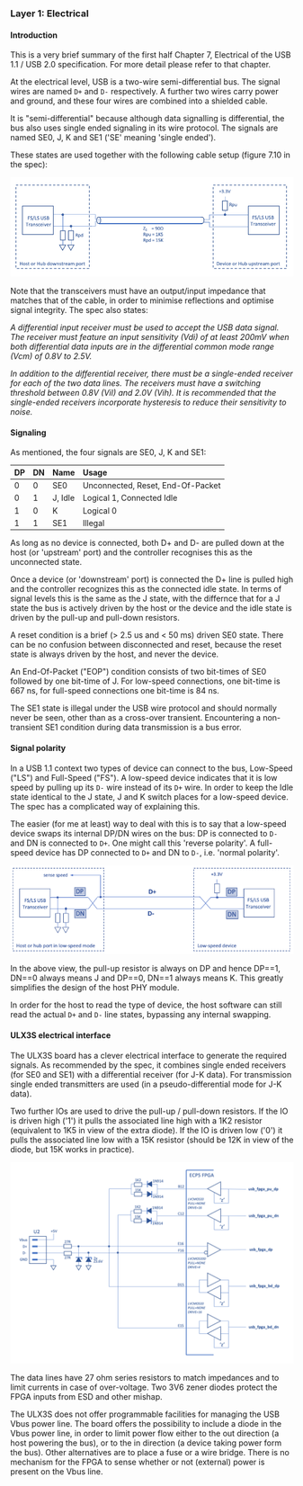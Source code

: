 ### Layer 1: Electrical

#### Introduction

This is a very brief summary of the first half Chapter 7, Electrical of the USB 1.1 / USB 2.0 specification. For more detail please refer to that chapter.

At the electrical level, USB is a two-wire semi-differential bus. The signal wires are named `D+` and `D-` respectively. A further two wires carry power and ground, and these four wires are combined into a shielded cable.

It is "semi-differential" because although data signalling is differential, the bus also uses single ended signaling in its wire protocol. The signals are named SE0, J, K and SE1 ('SE' meaning 'single ended').

These states are used together with the following cable setup (figure 7.10 in the spec):

![](img/usb_electrical.png)

Note that the transceivers must have an output/input impedance that matches that of the cable, in order to minimise reflections and optimise signal integrity. The spec also states:

*A differential input receiver must be used to accept the USB data signal. The receiver must feature an input sensitivity (Vdi) of at least 200mV when both differential data inputs are in the differential common mode range (Vcm) of 0.8V to 2.5V.*

*In addition to the differential receiver, there must be a single-ended receiver for each of the two data lines. The receivers must have a switching threshold between 0.8V (Vil) and 2.0V (Vih). It is recommended that the single-ended receivers incorporate hysteresis to reduce their sensitivity to noise.*

#### Signaling

As mentioned, the four signals are SE0, J, K and SE1:

| DP  | DN  | Name    | Usage |
| --- | --- | ---     |:--- |
|  0  |  0  | SE0     | Unconnected, Reset, End-Of-Packet |
|  0  |  1  | J, Idle | Logical 1, Connected Idle |
|  1  |  0  | K       | Logical 0 |
|  1  |  1  | SE1     | Illegal |

As long as no device is connected, both D+ and D- are pulled down at the host (or 'upstream' port) and the controller recognises this as the unconnected state.

Once a device (or 'downstream' port) is connected the D+ line is pulled high and the controller recognizes this as the connected idle state. In terms of signal levels this is the same as the J state, with the differnce that for a J state the bus is actively driven by the host or the device and the idle state is driven by the pull-up and pull-down resistors.

A reset condition is a brief (> 2.5 us and < 50 ms) driven SE0 state. There can be no confusion between disconnected and reset, because the reset state is always driven by the host, and never the device.

An End-Of-Packet ("EOP") condition consists of two bit-times of SE0 followed by one bit-time of J. For low-speed connections, one bit-time is 667 ns, for full-speed connections one bit-time is 84 ns.

The SE1 state is illegal under the USB wire protocol and should normally never be seen, other than as a cross-over transient. Encountering a non-transient SE1 condition during data transmission is a bus error.

#### Signal polarity

In a USB 1.1 context two types of device can connect to the bus, Low-Speed ("LS") and Full-Speed ("FS"). A low-speed device indicates that it is low speed by pulling up its `D-` wire instead of its `D+` wire. In order to keep the Idle state identical to the J state, J and K switch places for a low-speed device. The spec has a complicated way of explaining this.

The easier (for me at least) way to deal with this is to say that a low-speed device swaps its internal DP/DN wires on the bus: DP is connected to `D-` and DN is connected to `D+`. One might call this 'reverse polarity'. A full-speed device has DP connected to `D+` and DN to `D-`, i.e. 'normal polarity'.

![](img/swapping.png)

In the above view, the pull-up resistor is always on DP and hence DP==1, DN==0 always means J and DP==0, DN==1 always means K. This greatly simplifies the design of the host PHY module.

In order for the host to read the type of device, the host software can still read the actual `D+` and `D-` line states, bypassing any internal swapping.

#### ULX3S electrical interface

The ULX3S board has a clever electrical interface to generate the required signals. As recommended by the spec, it combines single ended receivers (for SE0 and SE1) with a differential receiver (for J-K data). For transmission single ended transmitters are used (in a pseudo-differential mode for J-K data).

Two further IOs are used to drive the pull-up / pull-down resistors. If the IO is driven high ('1') it pulls the associated line high with a 1K2 resistor (equivalent to 1K5 in view of the extra diode). If the IO is driven low ('0') it pulls the associated line low with a 15K resistor (should be 12K in view of the diode, but 15K works in practice).

![](img/ulx3s_u2_schematics.png)

The data lines have 27 ohm series resistors to match impedances and to limit currents in case of over-voltage. Two 3V6 zener diodes protect the FPGA inputs from ESD and other mishap.

The ULX3S does not offer programmable facilities for managing the USB Vbus power line. The board offers the possibility to include a diode in the Vbus power line, in order to limit power flow either to the out direction (a host powering the bus), or to the in direction (a device taking power form the bus). Other alternatives are to place a fuse or a wire bridge. There is no mechanism for the FPGA to sense whether or not (external) power is present on the Vbus line.


 